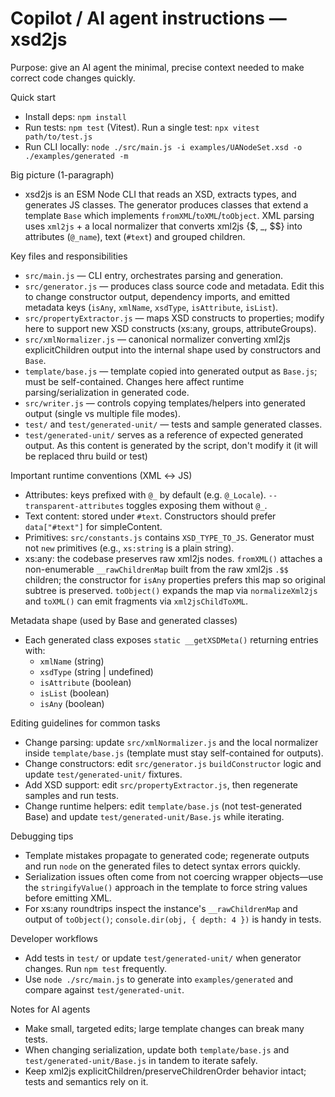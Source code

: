 # Copilot / AI agent instructions — xsd2js

Purpose: give an AI agent the minimal, precise context needed to make correct code changes quickly.

Quick start

- Install deps: `npm install`
- Run tests: `npm test` (Vitest). Run a single test: `npx vitest path/to/test.js`
- Run CLI locally: `node ./src/main.js -i examples/UANodeSet.xsd -o ./examples/generated -m`

Big picture (1-paragraph)

- xsd2js is an ESM Node CLI that reads an XSD, extracts types, and generates JS classes. The generator produces classes that extend a template `Base` which implements `fromXML`/`toXML`/`toObject`. XML parsing uses `xml2js` + a local normalizer that converts xml2js {$, _, $$} into attributes (`@_name`), text (`#text`) and grouped children.

Key files and responsibilities

- `src/main.js` — CLI entry, orchestrates parsing and generation.
- `src/generator.js` — produces class source code and metadata. Edit this to change constructor output, dependency imports, and emitted metadata keys (`isAny`, `xmlName`, `xsdType`, `isAttribute`, `isList`).
- `src/propertyExtractor.js` — maps XSD constructs to properties; modify here to support new XSD constructs (xs:any, groups, attributeGroups).
- `src/xmlNormalizer.js` — canonical normalizer converting xml2js explicitChildren output into the internal shape used by constructors and `Base`.
- `template/base.js` — template copied into generated output as `Base.js`; must be self-contained. Changes here affect runtime parsing/serialization in generated code.
- `src/writer.js` — controls copying templates/helpers into generated output (single vs multiple file modes).
- `test/` and `test/generated-unit/` — tests and sample generated classes.
- `test/generated-unit/` serves as a reference of expected generated output. As this content is generated by the script, don't modify it (it will be replaced thru build or test)

Important runtime conventions (XML ↔ JS)

- Attributes: keys prefixed with `@_` by default (e.g. `@_Locale`). `--transparent-attributes` toggles exposing them without `@_`.
- Text content: stored under `#text`. Constructors should prefer `data["#text"]` for simpleContent.
- Primitives: `src/constants.js` contains `XSD_TYPE_TO_JS`. Generator must not `new` primitives (e.g., `xs:string` is a plain string).
- xs:any: the codebase preserves raw xml2js nodes. `fromXML()` attaches a non-enumerable `__rawChildrenMap` built from the raw xml2js `.$$` children; the constructor for `isAny` properties prefers this map so original subtree is preserved. `toObject()` expands the map via `normalizeXml2js` and `toXML()` can emit fragments via `xml2jsChildToXML`.

Metadata shape (used by Base and generated classes)

- Each generated class exposes `static __getXSDMeta()` returning entries with:
  - `xmlName` (string)
  - `xsdType` (string | undefined)
  - `isAttribute` (boolean)
  - `isList` (boolean)
  - `isAny` (boolean)

Editing guidelines for common tasks

- Change parsing: update `src/xmlNormalizer.js` and the local normalizer inside `template/base.js` (template must stay self-contained for outputs).
- Change constructors: edit `src/generator.js` `buildConstructor` logic and update `test/generated-unit/` fixtures.
- Add XSD support: edit `src/propertyExtractor.js`, then regenerate samples and run tests.
- Change runtime helpers: edit `template/base.js` (not test-generated Base) and update `test/generated-unit/Base.js` while iterating.

Debugging tips

- Template mistakes propagate to generated code; regenerate outputs and run `node` on the generated files to detect syntax errors quickly.
- Serialization issues often come from not coercing wrapper objects—use the `stringifyValue()` approach in the template to force string values before emitting XML.
- For xs:any roundtrips inspect the instance's `__rawChildrenMap` and output of `toObject()`; `console.dir(obj, { depth: 4 })` is handy in tests.

Developer workflows

- Add tests in `test/` or update `test/generated-unit/` when generator changes. Run `npm test` frequently.
- Use `node ./src/main.js` to generate into `examples/generated` and compare against `test/generated-unit`.

Notes for AI agents

- Make small, targeted edits; large template changes can break many tests.
- When changing serialization, update both `template/base.js` and `test/generated-unit/Base.js` in tandem to iterate safely.
- Keep xml2js explicitChildren/preserveChildrenOrder behavior intact; tests and semantics rely on it.
